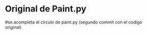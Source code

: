 
# Original de Paint.py

#se acompleta el circulo de paint.py
(segundo commit con el codigo original)

